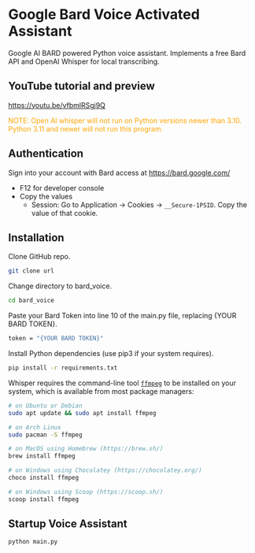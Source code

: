 # Google Bard Voice Activated Assistant
Google AI BARD powered Python voice assistant. Implements a free Bard API and OpenAI Whisper for local transcribing.

## YouTube tutorial and preview
https://youtu.be/vfbmlRSgj9Q

<span style="color:orange">NOTE: Open AI whisper will not run on Python versions newer than 3.10. Python 3.11 and newer will not run this program.
## Authentication
Sign into your account with Bard access at https://bard.google.com/
- F12 for developer console
- Copy the values
  - Session: Go to Application → Cookies → `__Secure-1PSID`. Copy the value of that cookie.

## Installation
Clone GitHub repo.
```bash
git clone url
```
Change directory to bard_voice.
```bash
cd bard_voice
```
Paste your Bard Token into line 10 of the main.py file, replacing {YOUR BARD TOKEN}.
```bash
token = "{YOUR BARD TOKEN}"
```

Install Python dependencies (use pip3 if your system requires).
```bash
pip install -r requirements.txt
```
Whisper requires the command-line tool [`ffmpeg`](https://ffmpeg.org/) to be installed on your system, which is available from most package managers:
```bash
# on Ubuntu or Debian
sudo apt update && sudo apt install ffmpeg

# on Arch Linux
sudo pacman -S ffmpeg

# on MacOS using Homebrew (https://brew.sh/)
brew install ffmpeg

# on Windows using Chocolatey (https://chocolatey.org/)
choco install ffmpeg

# on Windows using Scoop (https://scoop.sh/)
scoop install ffmpeg
```
## Startup Voice Assistant
```bash
python main.py
```

